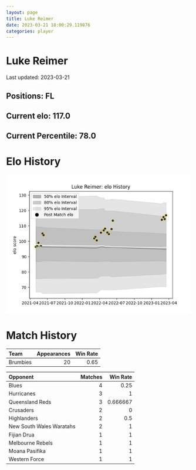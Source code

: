 ```yaml
---  
layout: page  
title: Luke Reimer  
date: 2023-03-21 18:00:29.119876  
categories: player  
---
```

# Luke Reimer


Last updated: 2023-03-21
## Positions: FL

## Current elo: 117.0

## Current Percentile: 78.0

# Elo History


![elo history](history_LukeReimer.png)
# Match History


| Team     |   Appearances |   Win Rate |
|:---------|--------------:|-----------:|
| Brumbies |            20 |       0.65 |

| Opponent                 |   Matches |   Win Rate |
|:-------------------------|----------:|-----------:|
| Blues                    |         4 |   0.25     |
| Hurricanes               |         3 |   1        |
| Queensland Reds          |         3 |   0.666667 |
| Crusaders                |         2 |   0        |
| Highlanders              |         2 |   0.5      |
| New South Wales Waratahs |         2 |   1        |
| Fijian Drua              |         1 |   1        |
| Melbourne Rebels         |         1 |   1        |
| Moana Pasifika           |         1 |   1        |
| Western Force            |         1 |   1        |